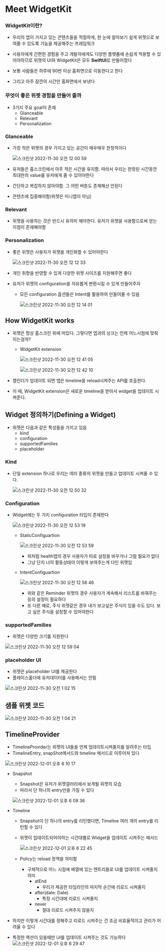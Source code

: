 # Meet WidgetKit

### WidgetKit이란?

- 우리의 앱이 가지고 있는 콘텐츠들을 적절하게, 한 눈에 알아보기 쉽게 위젯으로 보여줄 수 있도록 기능을 제공해주는 프레임워크
- 사용자에게 간편한 경험을 주고 개발자에게도 다양한 플랫폼에 손쉽게 적용할 수 있어야하므로 위젯의 UI와 WidgetKit은 모두 **SwiftUI**로 만들어졌다

- 보통 사람들은 하루에 90번 이상 홈화면으로 이동한다고 한다
- 그리고 아주 잠깐의 시간만 홈화면에서 보낸다

### 무엇이 좋은 위젯 경험을 만들어 줄까

- 3가지 주요 goal이 존재
    - Glanceable
    - Relevant
    - Personalization
    

### Glanceable

- 가장 작은 위젯의 경우 가지고 있는 공간이 매우매우 한정적이다
    
    ![스크린샷 2022-11-30 오전 12 00 59](https://user-images.githubusercontent.com/87598209/205020794-134ba616-2919-470f-9f27-3bd0aa0e8161.png)

- 유저들은 홈스크린에서 아주 적은 시간을 유지함. 따라서 우리는 한정된 시간동안 최대한의 value를 유저에게 줄 수 있어야한다
- 간단하고 복잡하지 않아야함. 그 어떤 버튼도 존재해선 안된다
- 콘텐츠에 집중해야함(위젯은 미니앱이 아님)

### Relevant

- 위젯을 사용하는 것은 반드시 유의미 해야한다. 유저가 위젯을 사용함으로써 얻는 이점이 존재해야함

### Personalization

- 좋은 위젯은 사용자가 위젯을 개인화할 수 있어야한다
    
    ![스크린샷 2022-11-30 오전 12 12 33](https://user-images.githubusercontent.com/87598209/205020879-bebe2cd2-3b4a-413a-973b-db711bfaa31b.png)

- 개인 취향을 반영할 수 있게 다양한 위젯 사이즈를 지원해주면 좋다
- 유저가 위젯의 configuration을 자유롭게 변환시킬 수 있게 만들어주자
    - 모든 configuration 옵션들은 Intent를 활용하여 만들어줄 수 있음
        
        ![스크린샷 2022-11-30 오전 12 14 01](https://user-images.githubusercontent.com/87598209/205021016-155df430-4032-49fd-be73-bd1c6981909b.png)


## How WidgetKit works

- 위젯은 항상 홈스크린 위에 떠있다. 그렇다면 앱과의 싱크는 언제 어느시점에 맞춰지는걸까?
    - WidgetKit extension
        
        ![스크린샷 2022-11-30 오전 12 41 05](https://user-images.githubusercontent.com/87598209/205021036-af7b03d1-7d37-4938-8135-012487685c4d.png)

        ![스크린샷 2022-11-30 오전 12 42 10](https://user-images.githubusercontent.com/87598209/205021049-3df48298-5b43-4566-890a-a9e453d5ca82.png)

- 캘린더가 업데이트 되면 앱은 timeline을 reload시켜주는 API를 호출한다.
- 이 때, WidgetKit extension은 새로운 timeline을 받아서 widget을 업데이트 시켜준다.

## Widget 정의하기(Defining a Widget)

- 위젯은 다음과 같은 특성들을 가지고 있음
    - kind
    - configuration
    - supportedFamilies
    - placeholder
    

### Kind

- 단일 extension 하나로 우리는 여러 종류의 위젯을 만들고 업데이트 시켜줄 수 있다.
    
    ![스크린샷 2022-11-30 오전 12 50 32](https://user-images.githubusercontent.com/87598209/205021066-582ad68e-548d-4791-8bfa-2c7954454c8f.png)


### Configuration

- Widget에는 두 가지 configuration 타입이 존재한다
    
    ![스크린샷 2022-11-30 오전 12 53 19](https://user-images.githubusercontent.com/87598209/205021086-7c22f62a-70e3-4ab0-9099-6a564e414950.png)

    - StaticConfiguartion
        
        ![스크린샷 2022-11-30 오전 12 53 59](https://user-images.githubusercontent.com/87598209/205021113-a8eefde7-41d4-437e-aec5-d82a7d765463.png)

        - 위처럼 health앱의 경우 사용자가 따로 설정을 바꾸거나 그럴 필요가 없다
        - 그냥 단지 너의 활동상태야 이렇게 보여주는게 다인 위젯임
    - IntentConfiguartion
        
        ![스크린샷 2022-11-30 오전 12 56 46](https://user-images.githubusercontent.com/87598209/205021136-97239042-ce0e-424b-8756-3939319fbf8f.png)

        - 위와 같은 Reminder 위젯의 경우 사용자가 계속해서 리스트를 바꿔주는 등의 설정이 필요하다
        - 또 다른 예로, 주식 위젯같은 경우 내가 보고싶은 주식이 있을 수도 있다. 보고 싶은 주식을 설정할 수 있어야한다

### supportedFamilies

- 위젯은 다양한 크기를 지원한다

![스크린샷 2022-11-30 오전 12 59 04](https://user-images.githubusercontent.com/87598209/205021155-5d2c1be8-3f89-4a10-918a-d652945e1f01.png)

### placeholder UI

- 위젯은 placeholder UI를 제공한다
- 플레이스홀더에 유저데이터를 사용해서는 안됨

![스크린샷 2022-11-30 오전 1 02 15](https://user-images.githubusercontent.com/87598209/205021186-b9b293c5-104a-48b7-b062-2e79a05537a0.png)

## 샘플 위젯 코드

![스크린샷 2022-11-30 오전 1 04 21](https://user-images.githubusercontent.com/87598209/205021203-ed6964e3-b8b7-4b65-aa0b-f7f45d4b4cc8.png)

## TimelineProvider

- TimelineProvider는 위젯의 UI들을 언제 업데이트시켜줄지를 알려주는 타입
- TimelineEntry, snapShot메서드와 timeline 메서드로 이루어져 있다

![스크린샷 2022-12-01 오후 6 10 17](https://user-images.githubusercontent.com/87598209/205021399-f0757337-1197-4668-9a88-df2443f190d8.png)

- Snapshot
    - Snapshot은 유저가 위젯갤러리에서 보게될 위젯의 모습
    - 따라서 단 하나의 entry만을 가질 수 있다
    
    ![스크린샷 2022-12-01 오후 6 09 36](https://user-images.githubusercontent.com/87598209/205021225-a544ba0a-2f0a-4e93-a89a-a493aa6c4c01.png)

- Timeline
    - Snapshot이 단 하나의 entry를 리턴했다면, Timeline 여러 개의 entry를 리턴할 수 있다
    - 위젯이 업데이트되어야하는 시간대별로 Widget을 업데이트 시켜주는 메서드
        
        ![스크린샷 2022-12-01 오후 6 22 45](https://user-images.githubusercontent.com/87598209/205021328-e01f0051-3b44-4344-ac84-e0e4c1b6aa07.png)

    - Policy는 reload 정책을 의미함
        - 구체적으로 어느 시점에 배열에 있는 엔트리들로 UI를 업데이트 시켜줄지 의미
            - atEnd
                - 우리가 제공한 타임라인의 마지막 순간에 리로드 시켜줄지
            - after(date: Date)
                - 특정 시간대에 리로드 시켜줄지
            - never
                - 절대 리로드 시켜주지 않을지
- 하지만 이렇게 시간대를 정해주고 리로드 시켜주는 건 조금 비효율적이고 관리가 어려울 수 있다
- 특정한 액션이 있을때만 UI를 업데이트 시켜주는 것도 가능하다
![스크린샷 2022-12-01 오후 6 29 47](https://user-images.githubusercontent.com/87598209/205021446-4844c37d-b9ff-4d08-87fb-04c820bcb4c1.png)

